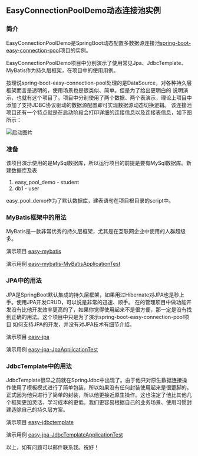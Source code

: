 ## EasyConnectionPoolDemo动态连接池实例
### 简介
EasyConnectionPoolDemo是SpringBoot动态配置多数据源连接池[spring-boot-easy-connection-pool](https://github.com/xieyucan/spring-boot-easy-connection-pool "spring-boot-easy-connection-pool")项目的实例。

EasyConnectionPoolDemo项目中分别演示了使用常见Jpa、JdbcTemplate、MyBatis作为持久层框架，在项目中的使用用例。

按理说spring-boot-easy-connection-pool处理的是DataSource，对各种持久层框架而言是透明的，使用场景也是很类似、简单。但是为了给出更明白的
说明演示，也就有这个项目了。项目中分别使用了两个数据、两个表演示，理论上项目中添加了支持JDBC协议驱动的数据源配置即可实现数据源动态切换逻辑。
该连接池项目还有一个特点就是在启动阶段会打印详细的连接信息以及连接表信息，如下图所示：

![启动图片](https://github.com/xieyucan/easy-connection-pool-demo/images/start.jpeg)


### 准备
该项目演示使用的是MySql数据库，所以运行项目的前提是要有MySql数据库。新建数据库及表
 1. easy_pool_demo - student
 2. db1 - user

easy_pool_demo作为了默认数据库，建表语句在项目根目录的script中。

### MyBatis框架中的用法
MyBatis是一款非常优秀的持久层框架，尤其是在互联网企业中使用的人群超级多。

演示项目 [easy-mybatis](https://github.com/xieyucan/easy-connection-pool-demo/tree/master/easy-mybatis)

演示用例 [easy-mybatis-MyBatisApplicationTest](https://github.com/xieyucan/easy-connection-pool-demo/tree/master/easy-mybatis/src/test/java/com/xieahui/easy/mybatis)


### JPA中的用法
JPA是SpringBoot默认集成的持久层框架，如果用过Hibernate对JPA也是秒上手。使用JPA开发CRUD，可以说是非常的迅速、顺手。
在的管理项目中做功能开发没有比他开发效率更高的了，如果你觉得使用起来不是很方便，那一定是没有找到正确的用法。这个项目中只是为了演示spring-boot-easy-connection-pool项目
如何支持JPA的开发，并没有对JPA技术有细节介绍。

演示项目 [easy-jpa](https://github.com/xieyucan/easy-connection-pool-demo/tree/master/easy-jpa)

演示用例 [easy-jpa-JpaApplicationTest](https://github.com/xieyucan/easy-connection-pool-demo/blob/master/easy-jpa/src/test/java/com/xieahui/easy/jpa)


### JdbcTemplate中的用法
JdbcTemplate很早之前就在SpringJdbc中出现了。由于他只对原生数据连接操作使用了模板模式进行了简单包装，所以如果没有任何封装使用起来是很蹩脚的。
正式因为他只进行了简单的封装，所以他更接近原生操作。这也注定了他比其他几个框架更加灵活、学习成本的更低。我们更容易根据自己的业务场景、使用习惯封建造除自己的持久层方案。

演示项目 [easy-jdbctemplate](https://github.com/xieyucan/easy-connection-pool-demo/tree/master/easy-jdbctemplate)

演示用例 [easy-jpa-JdbcTemplateApplicationTest](https://github.com/xieyucan/easy-connection-pool-demo/tree/master/easy-jdbctemplate/src/test/java/com/xieahui/easy/jdbctemplate)

以上，如有问题可以邮件联系我。祝好！
